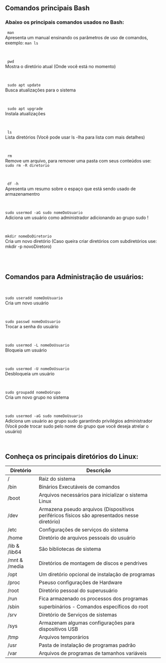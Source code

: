 ## Comandos principais Bash 

### Abaixo os principais comandos usados no Bash:



<code> man</code><br>
Apresenta um manual ensinando os parâmetros de uso de comandos, exemplo: <code>man ls</code>

<br>

<code> pwd</code><br>
Mostra o diretório atual (Onde você está no momento)

<br>

<code> sudo apt update </code><br>
Busca atualizações para o sistema

<br>

<code> sudo apt upgrade </code><br>
Instala atualizações

<br>

<code> ls </code><br>
Lista diretórios (Você pode usar ls -lha para lista com mais detalhes)

<br>

<code> rm </code><br>
Remove um arquivo, para remover uma pasta com seus conteúdos use: <code>sudo rm -R diretorio</code>

<br>

<code> df -h</code><br>
Apresenta um resumo sobre o espaço que está sendo usado de armazenamentro

<br>

<code>sudo usermod -aG sudo nomeDoUsuario </code><br>
Adiciona um usuário como administrador adicionando ao grupo sudo !

<br>

<code>mkdir nomeDoDiretorio </code><br>
Cria um novo diretório (Caso queira criar diretórios com subdiretórios use: mkdir -p novoDiretoro)

<br><br>

## Comandos para Administração de usuários:


<br>

<code>sudo useradd nomeDoUsuario </code><br>
Cria um novo usuário

<br>

<code>sudo passwd nomeDoUsuario </code><br>
Trocar a senha do usuário

<br>

<code>sudo usermod -L nomeDoUsuario </code><br>
Bloqueia um usuário


<br>

<code>sudo usermod -U nomeDoUsuario </code><br>
Desbloqueia um usuário

<br>

<code>sudo groupadd nomeDoGrupo </code><br>
Cria um novo grupo no sistema


<br>

<code>sudo usermod -aG sudo nomeDoUsuario </code><br>
Adiciona um usuário ao grupo sudo garantindo privilégios administrador (Você pode trocar sudo pelo nome do grupo que você deseja atrelar o usuário)

<br>

## Conheça os principais diretórios do Linux:

| Diretório | Descrição
|-----------|---------------------------------|
| /          | Raiz do sistema                 |
| /bin       | Binários Executáveis de comandos |
| /boot      | Arquivos necessários para inicializar o sistema Linux|
| /dev       | Armazena pseudo arquivos (Dispositivos periféricos físicos são apresentados nesse diretório)|
| /etc       | Configurações de serviços do sistema |
| /home      | Diretório de arquivos pessoais do usuário|
| /lib & /lib64 | São bibliotecas de sistema |
| /mnt & /media | Diretórios de montagem de discos e pendrives|
| /opt       | Um diretório opcional de instalação de programas|
| /proc      | Pseuso configurações de Hardware |
| /root      | Diretório pessoal do superusuário|
| /run       | Fica armazenado os processos dos programas|
| /sbin      | superbinários - Comandos específicos do root|
| /srv       | Diretório de Serviços de sistemas |
| /sys       | Armazenam algumas configurações para dispositivos USB|
| /tmp       | Arquivos temporários |
| /usr       | Pasta de instalação de programas padrão|
| /var       | Arquivos de programas de tamanhos variáveis|


